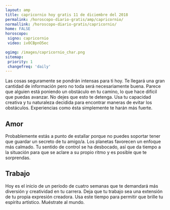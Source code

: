 ```yaml
---
layout: amp
title: capricornio hoy gratis 11 de diciembre del 2018 
permalink: /horoscopo-diario-gratis/amp/capricornio/
normallink: /horoscopo-diario-gratis/capricornio/
home: FALSE
horoscopo:
 signo: capricornio
 video: ivOCBpnO5ec

ogimg: /images/capricornio_char.png
sitemap:
 priority: 1
 changefreq: 'daily'
---
```



Las cosas seguramente se pondrán intensas para ti hoy. Te llegará una gran cantidad de información pero no toda será necesariamente buena. Parece que alguien está poniendo un obstáculo en tu camino, lo que hace difícil que puedas avanzar. No dejes que esto te detenga. Usa tu capacidad creativa y tu naturaleza decidida para encontrar maneras de evitar los obstáculos. Experiencias como ésta simplemente te harán más fuerte.

## Amor

Probablemente estás a punto de estallar porque no puedes soportar tener que guardar un secreto de tu amigo/a. Los planetas favorecen un enfoque más calmado. Tu sentido de control se ha desbocado, así que da tiempo a la situación para que se aclare a su propio ritmo y es posible que te sorprendas.

## Trabajo

Hoy es el inicio de un período de cuatro semanas que te demandará más diversión y creatividad en tu carrera. Deja que tu trabajo sea una extensión de tu propia expresión creadora. Usa este tiempo para permitir que brille tu espíritu artístico. Muéstrate al mundo.